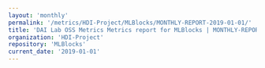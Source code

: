 ```yaml
---
layout: 'monthly'
permalink: '/metrics/HDI-Project/MLBlocks/MONTHLY-REPORT-2019-01-01/'
title: 'DAI Lab OSS Metrics Metrics report for MLBlocks | MONTHLY-REPORT-2019-01-01'
organization: 'HDI-Project'
repository: 'MLBlocks'
current_date: '2019-01-01'
---
```

